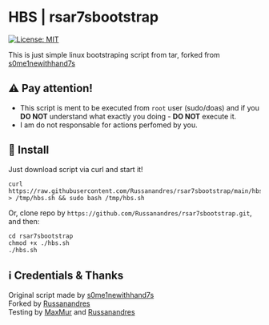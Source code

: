 # HBS | rsar7sbootstrap
[![License: MIT](https://img.shields.io/badge/License-MIT-yellow.svg)](https://opensource.org/licenses/MIT)

This is just simple linux bootstraping script from tar, forked from [s0me1newithhand7s](https://github.com/s0me1newithhand7s/hand7sbootstrap)

## :warning: Pay attention!
- This script is ment to be executed from ```root``` user (sudo/doas) and if you **DO NOT** understand what exactly you doing - **DO NOT** execute it.
- I am do not responsable for actions perfomed by you.

## :floppy_disk: Install
Just download script via curl and start it!
```
curl https://raw.githubusercontent.com/Russanandres/rsar7sbootstrap/main/hbs.sh > /tmp/hbs.sh && sudo bash /tmp/hbs.sh
```
Or, clone repo by `https://github.com/Russanandres/rsar7sbootstrap.git`, and then:
```
cd rsar7sbootstrap
chmod +x ./hbs.sh
./hbs.sh
```
<!---
## Run arguments
hbs.sh have a few little running arguments:
-  `-v` OR `--version` - gives output about script version
-  `-a` OR `--arch` - change your archetecture from amd64 to other
--->
  
## :information_source: Credentials & Thanks
Original script made by [s0me1newithhand7s](https://github.com/s0me1newithhand7s/hand7sbootstrap)  
Forked by [Russanandres](https://github.com/Russanandres)  
Testing by [MaxMur](https://github.com/themaxmur/) and [Russanandres](https://github.com/Russanandres)  
